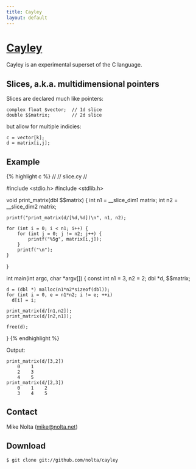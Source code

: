 ```yaml
---
title: Cayley
layout: default
---
```


[Cayley](http://github.com/nolta/cayley)
========================================

Cayley is an experimental superset of the C language.

Slices, a.k.a. multidimensional pointers
----------------------------------------

Slices are declared much like pointers:

    complex float $vector;  // 1d slice
    double $$matrix;        // 2d slice

but allow for multiple indicies:

    c = vector[k];
    d = matrix[i,j];

Example
-------

{% highlight c %}
//
// slice.cy
//

#include <stdio.h>
#include <stdlib.h>

void
print_matrix(dbl $$matrix)
{
    int n1 = __slice_dim1 matrix;
    int n2 = __slice_dim2 matrix;

    printf("print_matrix(d/[%d,%d])\n", n1, n2);

    for (int i = 0; i < n1; i++) {
        for (int j = 0; j != n2; j++) {
            printf("%5g", matrix[i,j]);
        }
        printf("\n");
    }
}

int
main(int argc, char *argv[])
{
    const int n1 = 3, n2 = 2;
    dbl *d, $$matrix;

    d = (dbl *) malloc(n1*n2*sizeof(dbl));
    for (int i = 0, e = n1*n2; i != e; ++i)
      d[i] = i;

    print_matrix(d/[n1,n2]);
    print_matrix(d/[n2,n1]);

    free(d);
}
{% endhighlight %}

Output:

    print_matrix(d/[3,2])
        0    1
        2    3
        4    5
    print_matrix(d/[2,3])
        0    1    2
        3    4    5

Contact
-------

Mike Nolta (mike@nolta.net)

Download
--------

    $ git clone git://github.com/nolta/cayley

